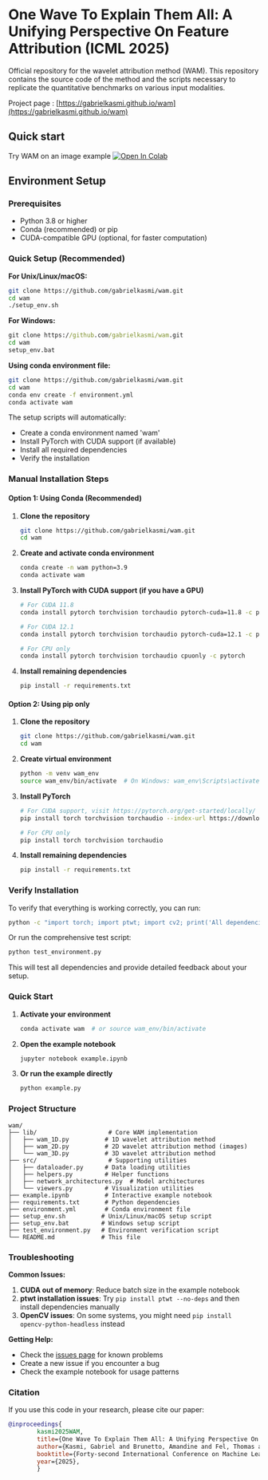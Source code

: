 # One Wave To Explain Them All: A Unifying Perspective On Feature Attribution (ICML 2025)

Official repository for the wavelet attribution method (WAM). This repository contains the source code of the method and the scripts necessary to replicate the quantitative benchmarks on various input modalities.

Project page : [https://gabrielkasmi.github.io/wam](https://gabrielkasmi.github.io/wam)

## Quick start

Try WAM on an image example [![Open In Colab](https://colab.research.google.com/assets/colab-badge.svg)](https://colab.research.google.com/https://github.com/gabrielkasmi/wam/tree/main/notebooks)

## Environment Setup

### Prerequisites
- Python 3.8 or higher
- Conda (recommended) or pip
- CUDA-compatible GPU (optional, for faster computation)

### Quick Setup (Recommended)

**For Unix/Linux/macOS:**
```bash
git clone https://github.com/gabrielkasmi/wam.git
cd wam
./setup_env.sh
```

**For Windows:**
```cmd
git clone https://github.com/gabrielkasmi/wam.git
cd wam
setup_env.bat
```

**Using conda environment file:**
```bash
git clone https://github.com/gabrielkasmi/wam.git
cd wam
conda env create -f environment.yml
conda activate wam
```

The setup scripts will automatically:
- Create a conda environment named 'wam'
- Install PyTorch with CUDA support (if available)
- Install all required dependencies
- Verify the installation

### Manual Installation Steps

#### Option 1: Using Conda (Recommended)

1. **Clone the repository**
   ```bash
   git clone https://github.com/gabrielkasmi/wam.git
   cd wam
   ```

2. **Create and activate conda environment**
   ```bash
   conda create -n wam python=3.9
   conda activate wam
   ```

3. **Install PyTorch with CUDA support (if you have a GPU)**
   ```bash
   # For CUDA 11.8
   conda install pytorch torchvision torchaudio pytorch-cuda=11.8 -c pytorch -c nvidia
   
   # For CUDA 12.1
   conda install pytorch torchvision torchaudio pytorch-cuda=12.1 -c pytorch -c nvidia
   
   # For CPU only
   conda install pytorch torchvision torchaudio cpuonly -c pytorch
   ```

4. **Install remaining dependencies**
   ```bash
   pip install -r requirements.txt
   ```

#### Option 2: Using pip only

1. **Clone the repository**
   ```bash
   git clone https://github.com/gabrielkasmi/wam.git
   cd wam
   ```

2. **Create virtual environment**
   ```bash
   python -m venv wam_env
   source wam_env/bin/activate  # On Windows: wam_env\Scripts\activate
   ```

3. **Install PyTorch**
   ```bash
   # For CUDA support, visit https://pytorch.org/get-started/locally/ for the correct command
   pip install torch torchvision torchaudio --index-url https://download.pytorch.org/whl/cu118
   
   # For CPU only
   pip install torch torchvision torchaudio
   ```

4. **Install remaining dependencies**
   ```bash
   pip install -r requirements.txt
   ```

### Verify Installation

To verify that everything is working correctly, you can run:

```bash
python -c "import torch; import ptwt; import cv2; print('All dependencies installed successfully!')"
```

Or run the comprehensive test script:

```bash
python test_environment.py
```

This will test all dependencies and provide detailed feedback about your setup.

### Quick Start

1. **Activate your environment**
   ```bash
   conda activate wam  # or source wam_env/bin/activate
   ```

2. **Open the example notebook**
   ```bash
   jupyter notebook example.ipynb
   ```

3. **Or run the example directly**
   ```bash
   python example.py
   ```

### Project Structure

```
wam/
├── lib/                    # Core WAM implementation
│   ├── wam_1D.py          # 1D wavelet attribution method
│   ├── wam_2D.py          # 2D wavelet attribution method (images)
│   └── wam_3D.py          # 3D wavelet attribution method
├── src/                    # Supporting utilities
│   ├── dataloader.py      # Data loading utilities
│   ├── helpers.py         # Helper functions
│   ├── network_architectures.py  # Model architectures
│   └── viewers.py         # Visualization utilities
├── example.ipynb          # Interactive example notebook
├── requirements.txt       # Python dependencies
├── environment.yml        # Conda environment file
├── setup_env.sh          # Unix/Linux/macOS setup script
├── setup_env.bat         # Windows setup script
├── test_environment.py   # Environment verification script
└── README.md             # This file
```

### Troubleshooting

**Common Issues:**

1. **CUDA out of memory**: Reduce batch size in the example notebook
2. **ptwt installation issues**: Try `pip install ptwt --no-deps` and then install dependencies manually
3. **OpenCV issues**: On some systems, you might need `pip install opencv-python-headless` instead

**Getting Help:**
- Check the [issues page](https://github.com/gabrielkasmi/wam/issues) for known problems
- Create a new issue if you encounter a bug
- Check the example notebook for usage patterns

### Citation

If you use this code in your research, please cite our paper:

```bibtex
@inproceedings{
        kasmi2025WAM,
        title={One Wave To Explain Them All: A Unifying Perspective On Feature Attribution},
        author={Kasmi, Gabriel and Brunetto, Amandine and Fel, Thomas and Parekh, Jayneel},
        booktitle={Forty-second International Conference on Machine Learning},
        year={2025},
        }
```
